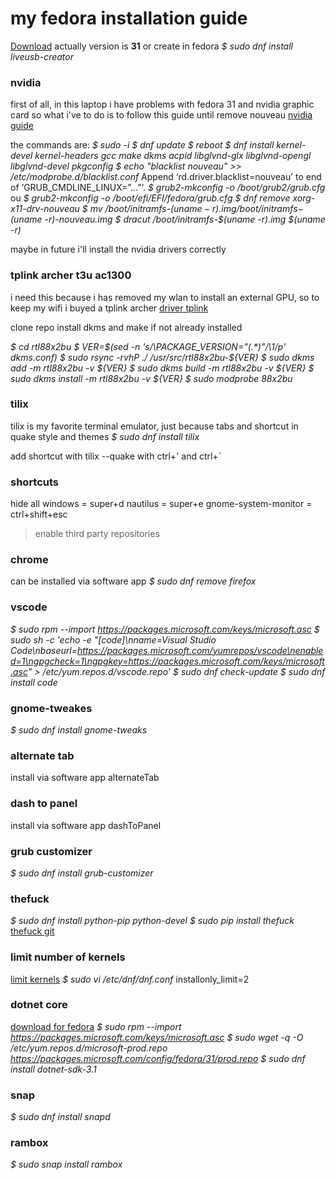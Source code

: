 # my fedora installation guide

[Download](https://getfedora.org/en/workstation/download/) 
actually version is **31** 
or create in fedora 
_$ sudo dnf install liveusb-creator_  

### nvidia
first of all, in this laptop i have problems with fedora 31 and nvidia graphic card 
so what i've to do is to follow this guide until remove nouveau 
[nvidia guide](https://www.if-not-true-then-false.com/2015/fedora-nvidia-guide/)  

the commands are: 
_$ sudo -i 
$ dnf update 
$ reboot 
$ dnf install kernel-devel kernel-headers gcc make dkms acpid libglvnd-glx libglvnd-opengl libglvnd-devel pkgconfig 
$ echo "blacklist nouveau" >> /etc/modprobe.d/blacklist.conf_ 
Append ‘rd.driver.blacklist=nouveau’ to end of ‘GRUB_CMDLINE_LINUX=”…”‘. 
_$ grub2-mkconfig -o /boot/grub2/grub.cfg_ 
ou 
_$ grub2-mkconfig -o /boot/efi/EFI/fedora/grub.cfg 
$ dnf remove xorg-x11-drv-nouveau 
$ mv /boot/initramfs-$(uname -r).img /boot/initramfs-$(uname -r)-nouveau.img 
$ dracut /boot/initramfs-$(uname -r).img $(uname -r)_  

maybe in future i'll install the nvidia drivers correctly   


### tplink archer t3u ac1300
i need this because i has removed my wlan to install an external GPU, so to keep my wifi i buyed a tplink archer 
[driver tplink](https://github.com/cilynx/rtl88x2BU)  

clone repo 
install dkms and make if not already installed  

_$ cd rtl88x2bu 
$ VER=$(sed -n 's/\PACKAGE_VERSION="\(.*\)"/\1/p' dkms.conf) 
$ sudo rsync -rvhP ./ /usr/src/rtl88x2bu-${VER} 
$ sudo dkms add -m rtl88x2bu -v ${VER} 
$ sudo dkms build -m rtl88x2bu -v ${VER} 
$ sudo dkms install -m rtl88x2bu -v ${VER} 
$ sudo modprobe 88x2bu_   


### tilix
tilix is my favorite terminal emulator, just because tabs and shortcut in quake style and themes 
_$ sudo dnf install tilix_  

add shortcut with tilix --quake 
with ctrl+' and ctrl+`   


### shortcuts
hide all windows = super+d 
nautilus = super+e 
gnome-system-monitor = ctrl+shift+esc  


> enable third party repositories 

### chrome
can be installed via software app 
_$ sudo dnf remove firefox_ 


### vscode
_$ sudo rpm --import https://packages.microsoft.com/keys/microsoft.asc 
$ sudo sh -c 'echo -e "[code]\nname=Visual Studio Code\nbaseurl=https://packages.microsoft.com/yumrepos/vscode\nenabled=1\ngpgcheck=1\ngpgkey=https://packages.microsoft.com/keys/microsoft.asc" > /etc/yum.repos.d/vscode.repo' 
$ sudo dnf check-update 
$ sudo dnf install code_   


### gnome-tweakes
_$ sudo dnf install gnome-tweaks_  



### alternate tab
install via software app alternateTab   



### dash to panel
install via software app dashToPanel   



### grub customizer
_$ sudo dnf install grub-customizer_   


### thefuck
_$ sudo dnf install python-pip python-devel 
$ sudo pip install thefuck_ 
[thefuck git](https://github.com/nvbn/thefuck)   


### limit number of kernels
[limit kernels](https://www.linuxbabe.com/linux-server/list-installed-linux-kernels-remove-old-ones-fedora) 
_$ sudo vi /etc/dnf/dnf.conf_ 
installonly_limit=2   



### dotnet core
[download for fedora](https://docs.microsoft.com/pt-br/dotnet/core/install/linux-package-manager-fedora31) 
_$ sudo rpm --import https://packages.microsoft.com/keys/microsoft.asc 
$ sudo wget -q -O /etc/yum.repos.d/microsoft-prod.repo https://packages.microsoft.com/config/fedora/31/prod.repo 
$ sudo dnf install dotnet-sdk-3.1_   


### snap
_$ sudo dnf install snapd_ 

### rambox
_$ sudo snap install rambox_ 